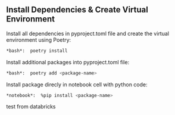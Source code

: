 
 
## Install Dependencies & Create Virtual Environment

Install all dependencies in pyproject.toml file and create the virtual environment using Poetry:

```bash
*bash*:  poetry install 
```

Install additional packages into pyproject.toml file: 
```bash 
*bash*:  poetry add <package-name>
```

Install package direcly in notebook cell with python code: 
```bash 
*notebook*:  %pip install <package-name>
```

test from databricks